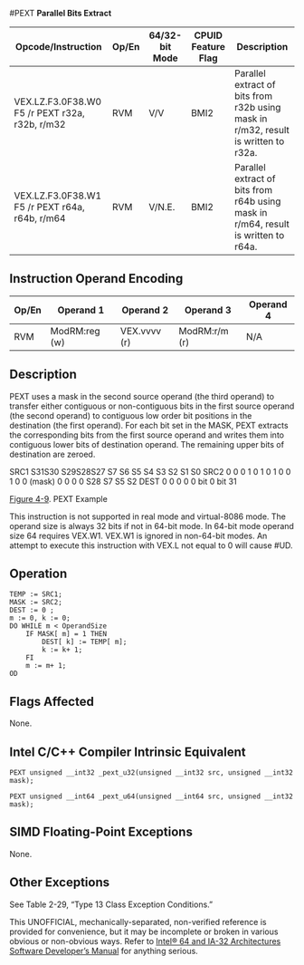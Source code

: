 #PEXT
**Parallel Bits Extract**

| Opcode/Instruction                             | Op/En | 64/32-bit Mode | CPUID Feature Flag | Description                                                                        |
| ---------------------------------------------- | ----- | -------------- | ------------------ | ---------------------------------------------------------------------------------- |
| VEX.LZ.F3.0F38.W0 F5 /r PEXT r32a, r32b, r/m32 | RVM   | V/V            | BMI2               | Parallel extract of bits from r32b using mask in r/m32, result is written to r32a. |
| VEX.LZ.F3.0F38.W1 F5 /r PEXT r64a, r64b, r/m64 | RVM   | V/N.E.         | BMI2               | Parallel extract of bits from r64b using mask in r/m64, result is written to r64a. |

## Instruction Operand Encoding

| Op/En | Operand 1     | Operand 2    | Operand 3     | Operand 4 |
| ----- | ------------- | ------------ | ------------- | --------- |
| RVM   | ModRM:reg (w) | VEX.vvvv (r) | ModRM:r/m (r) | N/A       |

## Description

PEXT uses a mask in the second source operand (the third operand) to transfer either contiguous or non-contiguous bits in the first source operand (the second operand) to contiguous low order bit positions in the destination (the first operand). For each bit set in the MASK, PEXT extracts the corresponding bits from the first source operand and writes them into contiguous lower bits of destination operand. The remaining upper bits of destination are zeroed.

SRC1 S31S30 S29S28S27
S7 S6 S5 S4 S3 S2 S1 S0
SRC2 0 0 0 1 0
1 0 1 0 0 1 0 0
(mask)
0 0 0 0 S28 S7 S5 S2
DEST 0 0 0 0 0
bit 0
bit 31

[Figure 4-9](/x86/pext#fig-4-9). PEXT Example

This instruction is not supported in real mode and virtual-8086 mode. The operand size is always 32 bits if not in 64-bit mode. In 64-bit mode operand size 64 requires VEX.W1. VEX.W1 is ignored in non-64-bit modes. An attempt to execute this instruction with VEX.L not equal to 0 will cause #​​​UD.

## Operation

```
TEMP := SRC1;
MASK := SRC2;
DEST := 0 ;
m := 0, k := 0;
DO WHILE m < OperandSize
    IF MASK[ m] = 1 THEN
        DEST[ k] := TEMP[ m];
        k := k+ 1;
    FI
    m := m+ 1;
OD

```

## Flags Affected

None.

## Intel C/C++ Compiler Intrinsic Equivalent

```
PEXT unsigned __int32 _pext_u32(unsigned __int32 src, unsigned __int32 mask);

```

```
PEXT unsigned __int64 _pext_u64(unsigned __int64 src, unsigned __int32 mask);

```

## SIMD Floating-Point Exceptions

None.

## Other Exceptions

See Table 2-29, “Type 13 Class Exception Conditions.”

This UNOFFICIAL, mechanically-separated, non-verified reference is provided for convenience, but it may be
incomplete or broken in various obvious or non-obvious
ways. Refer to [Intel® 64 and IA-32 Architectures Software Developer’s Manual](https://software.intel.com/en-us/download/intel-64-and-ia-32-architectures-sdm-combined-volumes-1-2a-2b-2c-2d-3a-3b-3c-3d-and-4) for anything serious.
